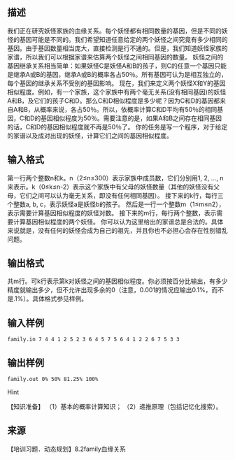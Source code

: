 ## 描述

我们正在研究妖怪家族的血缘关系。每个妖怪都有相同数量的基因，但是不同的妖怪的基因可能是不同的。我们希望知道任意给定的两个妖怪之间究竟有多少相同的基因。由于基因数量相当庞大，直接检测是行不通的。但是，我们知道妖怪家族的家谱，所以我们可以根据家谱来估算两个妖怪之间相同基因的数量。 妖怪之间的基因继承关系相当简单：如果妖怪C是妖怪A和B的孩子，则C的任意一个基因只能是继承A或B的基因，继承A或B的概率各占50％。所有基因可认为是相互独立的，每个基因的继承关系不受别的基因影响。 现在，我们来定义两个妖怪X和Y的基因相似程度。例如，有一个家族，这个家族中有两个毫无关系(没有相同基因)的妖怪A和B，及它们的孩子C和D。那么C和D相似程度是多少呢？因为C和D的基因都来自A和B，从概率来说，各占50％。所以，依概率计算C和D平均有50％的相同基因，C和D的基因相似程度为50％。需要注意的是，如果A和B之间存在相同基因的话，C和D的基因相似程度就不再是50％了。 你的任务是写一个程序，对于给定的家谱以及成对出现的妖怪，计算它们之间的基因相似程度。 

## 输入格式

第一行两个整数n和k。n（2≤n≤300）表示家族中成员数，它们分别用1, 2, …, n来表示。k（0≤k≤n-2）表示这个家族中有父母的妖怪数量（其他的妖怪没有父母，它们之间可以认为毫无关系，即没有任何相同基因）。 接下来的k行，每行三个整数a, b, c，表示妖怪a是妖怪b的孩子。 然后是一行一个整数m（1≤m≤n2），表示需要计算基因相似程度的妖怪对数。 接下来的m行，每行两个整数，表示需要计算基因相似程度的两个妖怪。 你可以认为这里给出的家谱总是合法的。具体来说就是，没有任何的妖怪会成为自己的祖先，并且你也不必担心会存在性别错乱问题。 

## 输出格式

共m行。可k行表示第k对妖怪之间的基因相似程度。你必须按百分比输出，有多少精度就输出多少，但不允许出现多余的0（注意，0.001的情况应输出0.1%，而不是.1%）。具体格式参见样例。

## 输入样例

```plaintext
family.in 7 4 4 1 2 5 2 3 6 4 5 7 5 6 4 1 2 2 6 7 5 3 3 
```

## 输出样例

```plaintext
family.out 0% 50% 81.25% 100% 
```

Hint

【知识准备】 （1）基本的概率计算知识； （2）递推原理（包括记忆化搜索）。 

## 来源

【培训习题．动态规划】8.2family血缘关系

